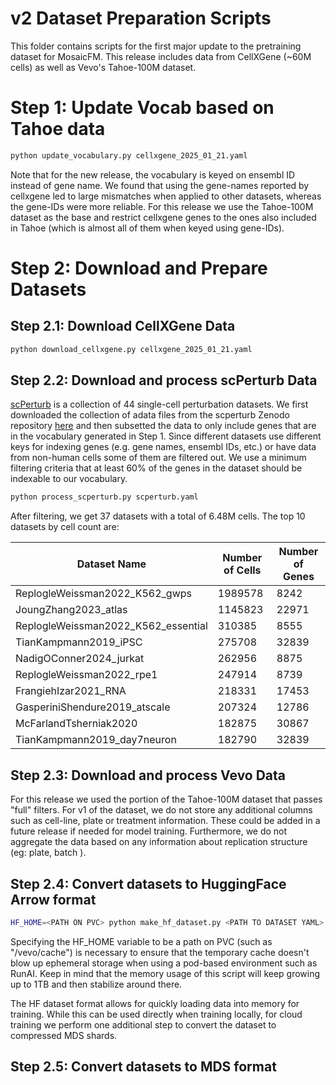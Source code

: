 # v2 Dataset Preparation Scripts

This folder contains scripts for the first major update to the pretraining dataset for MosaicFM.
This release includes data from CellXGene (~60M cells) as well as Vevo's Tahoe-100M dataset.


# Step 1: Update Vocab based on Tahoe data
```bash
python update_vocabulary.py cellxgene_2025_01_21.yaml
```
Note that for the new release, the vocabulary is keyed on ensembl ID instead of gene name.
We found that using the gene-names reported by cellxgene led to large mismatches when applied to other datasets, 
whereas the gene-IDs were more reliable.
For this release we use the Tahoe-100M dataset as the base and restrict cellxgene genes to the ones also included 
in Tahoe (which is almost all of them when keyed using gene-IDs).

# Step 2: Download and Prepare Datasets
## Step 2.1: Download CellXGene Data
```bash
python download_cellxgene.py cellxgene_2025_01_21.yaml
```

## Step 2.2: Download and process scPerturb Data

[scPerturb](https://www.nature.com/articles/s41592-023-02144-y) is a collection of 44 single-cell perturbation datasets.
We first downloaded the collection of adata files from the scperturb Zenodo repository [here](https://zenodo.org/records/7041849) 
and then subsetted the data to only include genes that are in the vocabulary generated in Step 1. 
Since different datasets use different keys for indexing genes (e.g. gene names, ensembl IDs, etc.) 
or have data from non-human cells some of them are filtered out. 
We use a minimum filtering criteria that at least 60% of the genes in the dataset should be indexable to our vocabulary.
```bash
python process_scperturb.py scperturb.yaml
```
After filtering, we get 37 datasets with a total of 6.48M cells. 
The top 10 datasets by cell count are:

| Dataset Name | Number of Cells | Number of Genes |
|--------------|-----------------|-----------------|
| ReplogleWeissman2022_K562_gwps | 1989578 | 8242 |
| JoungZhang2023_atlas | 1145823 | 22971 |
| ReplogleWeissman2022_K562_essential | 310385 | 8555 |
| TianKampmann2019_iPSC | 275708 | 32839 |
| NadigOConner2024_jurkat | 262956 | 8875 |
| ReplogleWeissman2022_rpe1 | 247914 | 8739 |
| FrangiehIzar2021_RNA | 218331 | 17453 |
| GasperiniShendure2019_atscale | 207324 | 12786 |
| McFarlandTsherniak2020 | 182875 | 30867 |
| TianKampmann2019_day7neuron | 182790 | 32839 |


## Step 2.3: Download and process Vevo Data
For this release we used the portion of the Tahoe-100M dataset that passes "full" filters. 
For v1 of the dataset, we do not store any additional columns such as cell-line, plate or treatment information. 
These could be added in a future release if needed for model training. Furthermore, we do not aggregate the data based on 
any information about replication structure (eg: plate, batch ).

## Step 2.4: Convert datasets to HuggingFace Arrow format

```bash
HF_HOME=<PATH ON PVC> python make_hf_dataset.py <PATH TO DATASET YAML>
```

Specifying the HF_HOME variable to be a path on PVC (such as "/vevo/cache") is necessary to ensure that the temporary 
cache doesn't blow up ephemeral storage when using a pod-based environment such as RunAI. 
Keep in mind that the memory usage of this script will keep growing up to 1TB and then stabilize around there.

The HF dataset format allows for quickly loading data into memory for training. 
While this can be used directly when training locally, for cloud training we perform one additional step to convert the 
dataset to compressed MDS shards.

## Step 2.5: Convert datasets to MDS format

```bash
```